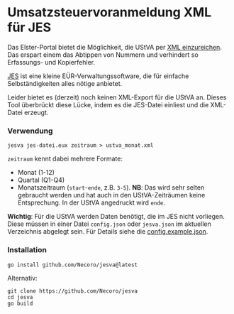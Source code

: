 Umsatzsteuervoranmeldung XML für JES
====================================

Das Elster-Portal bietet die Möglichkeit, die UStVA per [XML einzureichen](https://www.elster.de/eportal/helpGlobal?themaGlobal=ustva_upload). Das erspart einem das Abtippen von Nummern und verhindert so Erfassungs- und Kopierfehler.

[JES](https://www.jes-eur.de/) ist eine kleine EÜR-Verwaltungssoftware, die für einfache Selbständigkeiten alles nötige anbietet. 

Leider bietet es (derzeit) noch keinen XML-Export für die UStVA an. Dieses Tool überbrückt diese Lücke, indem es die JES-Datei einliest und die XML-Datei erzeugt.

### Verwendung

```
jesva jes-datei.eux zeitraum > ustva_monat.xml
```

`zeitraum` kennt dabei mehrere Formate:
* Monat (1-12)
* Quartal (Q1-Q4)
* Monatszeitraum (`start`-`ende`, z.B. `3-5`). **NB**: Das wird sehr selten gebraucht werden und hat auch in den
UStVA-Zeiträumen keine Entsprechung. In der UStVA angedruckt wird `ende`. 

**Wichtig**: Für die UStVA werden Daten benötigt, die im JES nicht vorliegen. Diese müssen in einer Datei `config.json` 
oder `jesva.json` im aktuellen Verzeichnis abgelegt sein. Für Details siehe die [config.example.json](./config.example.json).

### Installation

`go install github.com/Necoro/jesva@latest`

Alternativ:
```  
git clone https://github.com/Necoro/jesva
cd jesva  
go build
```